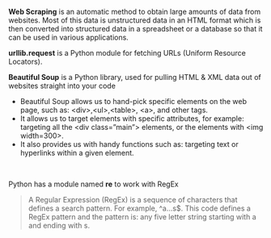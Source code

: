 **Web Scraping** is an automatic method to obtain large amounts of data from websites. Most of this data is unstructured data in an HTML format which is then converted into structured data in a spreadsheet or a database so that it can be used in various applications.
<br>

**urllib.request** is a Python module for fetching URLs (Uniform Resource Locators).

**Beautiful Soup** is a Python library, used for pulling HTML & XML data out of websites straight into your code

- Beautiful Soup allows us to hand-pick specific elements on the web page, such as: \<div>,\<ul>,\<table>, \<a>, and other tags.
- It allows us to target elements with specific attributes, for example: targeting all the \<div class=”main”> elements, or the elements with \<img width=300>.
- It also provides us with handy functions such as: targeting text or hyperlinks within a given element.
<br>

Python has a module named **re** to work with RegEx
> A Regular Expression (RegEx) is a sequence of characters that defines a search pattern. For example, \^a...s$.
> This code defines a RegEx pattern and the pattern is: any five letter string starting with a and ending with s.
